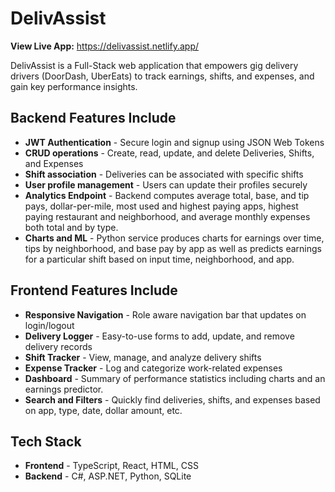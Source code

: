 # DelivAssist

**View Live App:** https://delivassist.netlify.app/

DelivAssist is a Full-Stack web application that empowers gig delivery drivers (DoorDash, UberEats) to track earnings, shifts, and expenses, and gain key performance insights.

## Backend Features Include
- **JWT Authentication** - Secure login and signup using JSON Web Tokens
- **CRUD operations** - Create, read, update, and delete Deliveries, Shifts, and Expenses
- **Shift association** - Deliveries can be associated with specific shifts
- **User profile management** - Users can update their profiles securely
- **Analytics Endpoint** - Backend computes average total, base, and tip pays, dollar-per-mile, most used and highest paying apps, highest paying restaurant and neighborhood, and average monthly expenses both total and by type.
- **Charts and ML** - Python service produces charts for earnings over time, tips by neighborhood, and base pay by app as well as predicts earnings for a particular shift based on input time, neighborhood, and app.

## Frontend Features Include
- **Responsive Navigation** - Role aware navigation bar that updates on login/logout
- **Delivery Logger** - Easy-to-use forms to add, update, and remove delivery records
- **Shift Tracker** - View, manage, and analyze delivery shifts
- **Expense Tracker** - Log and categorize work-related expenses
- **Dashboard** - Summary of performance statistics including charts and an earnings predictor.
- **Search and Filters** - Quickly find deliveries, shifts, and expenses based on app, type, date, dollar amount, etc.

## Tech Stack
- **Frontend** - TypeScript, React, HTML, CSS
- **Backend** - C#, ASP.NET, Python, SQLite
